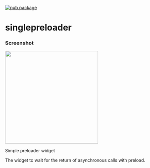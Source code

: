 [![pub package](https://img.shields.io/pub/v/singlepreloader.svg)](https://pub.dev/packages/singlepreloader)

# singlepreloader

### Screenshot

<img src="https://leonardopinho.com/singlepreloader/plugin_preloader_2.gif" height="300em" />

Simple preloader widget

The widget to wait for the return of asynchronous calls with preload.
